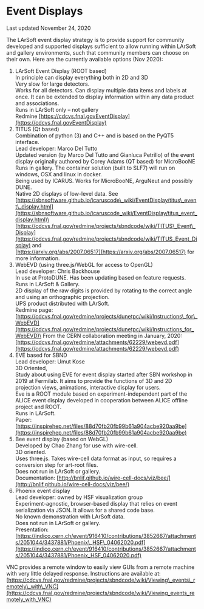 Event Displays
==================================

Last updated November 24, 2020

The LArSoft event display strategy is to provide support for community developed and supported displays sufficient to allow running within LArSoft and gallery environments, such that community members can choose on their own. Here are the currently available options (Nov 2020):

1.  LArSoft Event Display (ROOT based)\
    In principle can display everything both in 2D and 3D \
    Very slow for large detectors.\
    Works for all detectors. Can display multiple data items and labels at once. It can be extended to display information within any data product and associations.\
    Runs in LArSoft only – not gallery\
    Redmine [https://cdcvs.fnal.govEventDisplay](https://cdcvs.fnal.govEventDisplay)
2.  TITUS (Qt based)\
    Combination of python (3) and C++ and is based on the PyQT5 interface. \
    Lead developer: Marco Del Tutto\
    Updated version (by Marco Del Tutto and Gianluca Petrillo) of the event display originally authored by Corey Adams (QT based) for MicroBooNE \
    Runs in gallery. The container solution (built to SLF7) will run on windows, OSX and linux in docker.\
    Being used by ICARUS. Works for MicroBooNE, ArguNeut and possibly DUNE.\
    Native 2D displays of low-level data. See \
    [https://sbnsoftware.github.io/icaruscode\_wiki/EventDisplay/titus\_event\_display.html](https://sbnsoftware.github.io/icaruscode_wiki/EventDisplay/titus_event_display.html)\
    [https://cdcvs.fnal.gov/redmine/projects/sbndcode/wiki/TITUS\_Event\_Display](https://cdcvs.fnal.gov/redmine/projects/sbndcode/wiki/TITUS_Event_Display) and \
    [https://arxiv.org/abs/2007.06517](https://arxiv.org/abs/2007.06517) for more information.
3.  WebEVD (using three.js/WebGL for access to OpenGL) \
    Lead developer: Chris Backhouse \
    In use at ProtoDUNE. Has been updating based on feature requests. \
    Runs in LArSoft & Gallery. \
    2D display of the raw digits is provided by rotating to the correct angle and using an orthographic projection. \
    UPS product distributed with LArSoft.\
    Redmine page: [https://cdcvs.fnal.gov/redmine/projects/dunetpc/wiki/Instructions\_for\_WebEVD](https://cdcvs.fnal.gov/redmine/projects/dunetpc/wiki/Instructions_for_WebEVD)\
    From the CERN collaboration meeting in January, 2020: [https://cdcvs.fnal.gov/redmine/attachments/62229/webevd.pdf](https://cdcvs.fnal.gov/redmine/attachments/62229/webevd.pdf)
4.  EVE based for SBND\
    Lead developer: Umut Kose\
    3D Oriented, \
    Study about using EVE for event display started after SBN workshop in 2019 at Fermilab. It aims to provide the functions of 3D and 2D projection views, animations, interactive display for users.\
    Eve is a ROOT module based on experiment-independent part of the ALICE event display developed in cooperation between ALICE offline project and ROOT.\
    Runs in LArSoft.\
    Paper: [https://inspirehep.net/files/88d70fb20fb99b61a904acbe920aa9be](https://inspirehep.net/files/88d70fb20fb99b61a904acbe920aa9be)
5.  Bee event display (based on WebGL)\
    Developed by Chao Zhang for use with wire-cell.\
    3D oriented. \
    Uses three.js. Takes wire-cell data format as input, so requires a conversion step for art-root files.\
    Does not run in LArSoft or gallery. \
    Documentation: [http://bnlif.github.io/wire-cell-docs/viz/bee/](http://bnlif.github.io/wire-cell-docs/viz/bee/)
6.  Phoenix event display \
    Lead developer: owned by HSF visualization group\
    Experiment-agnostic, browser-based display that relies on event serialization via JSON. It allows for a shared code base.\
    No known demonstration with LArSoft data.\
    Does not run in LArSoft or gallery. \
    Presentation: [https://indico.cern.ch/event/916410/contributions/3852667/attachments/2051044/3437881/Phoenix\_HSF\_04062020.pdf](https://indico.cern.ch/event/916410/contributions/3852667/attachments/2051044/3437881/Phoenix_HSF_04062020.pdf)

VNC provides a remote window to easily view GUIs from a remote machine with very little delayed response. Instructions are available at: [https://cdcvs.fnal.gov/redmine/projects/sbndcode/wiki/Viewing\_events\_remotely\_with\_VNC](https://cdcvs.fnal.gov/redmine/projects/sbndcode/wiki/Viewing_events_remotely_with_VNC)
